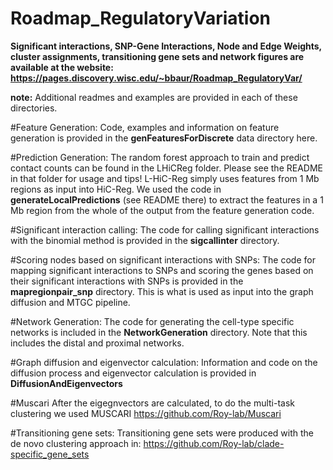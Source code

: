 # Roadmap_RegulatoryVariation

**Significant interactions, SNP-Gene Interactions, Node and Edge Weights, cluster assignments, transitioning gene sets and network figures are available at the website: https://pages.discovery.wisc.edu/~bbaur/Roadmap_RegulatoryVar/**

**note:** Additional readmes and examples are provided in each of these directories. 

#Feature Generation:
Code, examples and information on feature generation is provided in the **genFeaturesForDiscrete** data directory here.

#Prediction Generation:
The random forest approach to train and predict contact counts can be found in the LHiCReg folder. Please see the README in that folder for usage and tips!
L-HiC-Reg simply uses features from 1 Mb regions as input into HiC-Reg. 
We used the code in **generateLocalPredictions** (see README there) to extract the features in a 1 Mb region from the whole of the output from the feature generation code.

#Significant interaction calling: The code for calling significant interactions with the binomial method is provided in the **sigcallinter** directory.

#Scoring nodes based on significant interactions with SNPs: The code for mapping significant interactions to SNPs and scoring the genes based on their significant interactions with SNPs is provided in the **mapregionpair_snp** directory. This is what is used as input into the graph diffusion and MTGC pipeline.

#Network Generation: The code for generating the cell-type specific networks is included in the **NetworkGeneration** directory. Note that this includes the distal and proximal networks. 

#Graph diffusion and eigenvector calculation: Information and code on the diffusion process and eigenvector calculation is provided in **DiffusionAndEigenvectors**

#Muscari
After the eigegnvectors are calculated, to do the multi-task clustering we used MUSCARI
https://github.com/Roy-lab/Muscari

#Transitioning gene sets: Transitioning gene sets were produced with the de novo clustering approach in: https://github.com/Roy-lab/clade-specific_gene_sets 
